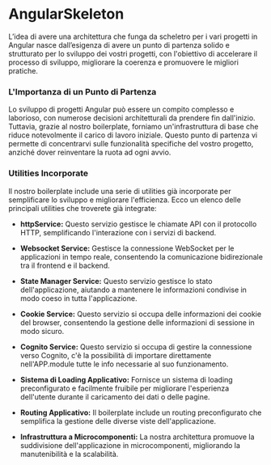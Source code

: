 # AngularSkeleton

L’idea di avere una architettura che funga da scheletro per i vari progetti in Angular nasce dall’esigenza di avere un punto di partenza solido e strutturato per lo sviluppo dei vostri progetti, con l'obiettivo di accelerare il processo di sviluppo, migliorare la coerenza e promuovere le migliori pratiche.

### L'Importanza di un Punto di Partenza

Lo sviluppo di progetti Angular può essere un compito complesso e laborioso, con numerose decisioni architetturali da prendere fin dall'inizio. Tuttavia, grazie al nostro boilerplate, forniamo un'infrastruttura di base che riduce notevolmente il carico di lavoro iniziale. Questo punto di partenza vi permette di concentrarvi sulle funzionalità specifiche del vostro progetto, anziché dover reinventare la ruota ad ogni avvio.

### Utilities Incorporate

Il nostro boilerplate include una serie di utilities già incorporate per semplificare lo sviluppo e migliorare l'efficienza. Ecco un elenco delle principali utilities che troverete già integrate:

- **httpService:** Questo servizio gestisce le chiamate API con il protocollo HTTP, semplificando l'interazione con i servizi di backend.

- **Websocket Service:** Gestisce la connessione WebSocket per le applicazioni in tempo reale, consentendo la comunicazione bidirezionale tra il frontend e il backend.

- **State Manager Service:** Questo servizio gestisce lo stato dell'applicazione, aiutando a mantenere le informazioni condivise in modo coeso in tutta l'applicazione.

- **Cookie Service:** Questo servizio si occupa delle informazioni dei cookie del browser, consentendo la gestione delle informazioni di sessione in modo sicuro.

- **Cognito Service:** Questo servizio si occupa di gestire la connessione verso Cognito, c'è la possibilità di importare direttamente nell'APP.module tutte le info necessarie al suo funzionamento.

- **Sistema di Loading Applicativo:** Fornisce un sistema di loading preconfigurato e facilmente fruibile per migliorare l'esperienza dell'utente durante il caricamento dei dati o delle pagine.

- **Routing Applicativo:** Il boilerplate include un routing preconfigurato che semplifica la gestione delle diverse viste dell'applicazione.

- **Infrastruttura a Microcomponenti:** La nostra architettura promuove la suddivisione dell'applicazione in microcomponenti, migliorando la manutenibilità e la scalabilità.

